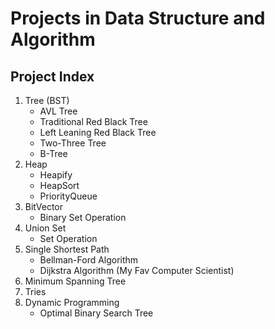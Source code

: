 # Projects in Data Structure and Algorithm
## Project Index
1. Tree (BST)
    - AVL Tree
    - Traditional Red Black Tree
    - Left Leaning Red Black Tree
    - Two-Three Tree
    - B-Tree
2. Heap
    - Heapify
    - HeapSort
    - PriorityQueue
3. BitVector
    - Binary Set Operation
4. Union Set
    - Set Operation
5. Single Shortest Path
    - Bellman-Ford Algorithm
    - Dijkstra Algorithm (My Fav Computer Scientist)
6. Minimum Spanning Tree
7. Tries
8. Dynamic Programming
    - Optimal Binary Search Tree
